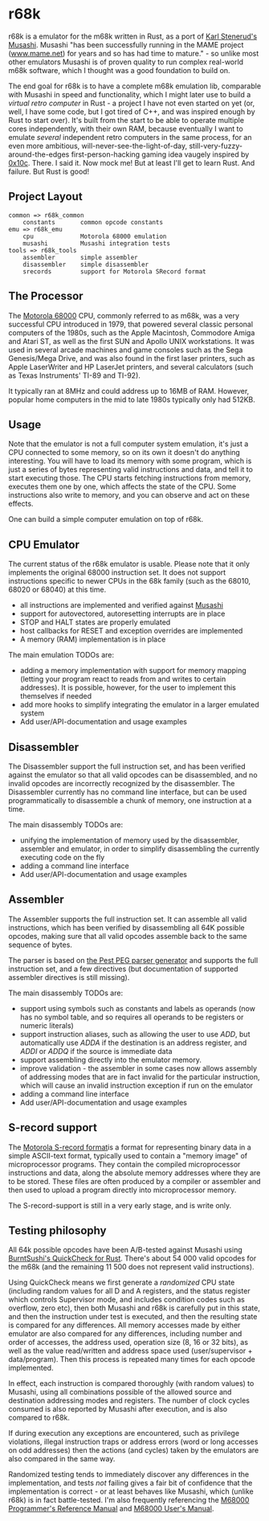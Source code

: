 # r68k

r68k is a emulator for the m68k written in Rust, as a port of [Karl Stenerud's Musashi](https://github.com/kstenerud/Musashi). Musashi "has been successfully running in the MAME project (www.mame.net) for years
and so has had time to mature." - so unlike most other emulators Musashi is of proven quality to run complex real-world m68k software, which I thought was a good foundation to build on.

The end goal for r68k is to have a complete m68k emulation lib, comparable with Musashi in speed and functionality, which I might later use to build a _virtual retro computer_ in Rust - a project I have not even started on yet (or, well, I have some code, but I got tired of C++, and was inspired enough by Rust to start over). It's built from the start to be able to operate multiple cores independently, with their own RAM, because eventually I want to emulate _several_ independent retro computers in the same process, for an even more ambitious, will-never-see-the-light-of-day, still-very-fuzzy-around-the-edges first-person-hacking gaming idea vaugely inspired by [0x10c](https://en.wikipedia.org/wiki/0x10c). There. I said it. Now mock me! But at least I'll get to learn Rust. And failure. But Rust is good!

## Project Layout

    common => r68k_common
        constants       common opcode constants
    emu => r68k_emu
        cpu             Motorola 68000 emulation
        musashi         Musashi integration tests
    tools => r68k_tools
        assembler       simple assembler
        disassembler    simple disassembler
        srecords        support for Motorola SRecord format

## The Processor
The [Motorola 68000](https://en.wikipedia.org/wiki/Motorola_68000) CPU, commonly referred to as m68k, was a very successful CPU introduced in 1979, that powered several classic personal computers of the 1980s, such as the Apple Macintosh, Commodore Amiga and Atari ST, as well as the first SUN and Apollo UNIX workstations. It was used in several arcade machines and game consoles such as the Sega Genesis/Mega Drive, and was also found in the first laser printers, such as Apple LaserWriter and HP LaserJet printers, and several calculators (such as Texas Instruments' TI-89 and TI-92).

It typically ran at 8MHz and could address up to 16MB of RAM. However, popular home computers in the mid to late 1980s typically only had 512KB.

## Usage
Note that the emulator is not a full computer system emulation, it's just a CPU connected to some memory, so on its own it doesn't do anything interesting.
You will have to load its memory with some program, which is just a series of bytes representing valid instructions and data, and tell it to start executing those. The CPU starts fetching instructions from memory, executes them one by one, which affects the state of the CPU. Some instructions also write to memory, and you can observe and act on these effects. 

One can build a simple computer emulation on top of r68k.

## CPU Emulator

The current status of the r68k emulator is usable. Please note that it only implements the original 68000 instruction set. It does not support instructions specific to newer CPUs in the 68k family (such as the 68010, 68020 or 68040) at this time.

- all instructions are implemented and verified against [Musashi](https://github.com/kstenerud/Musashi)
- support for autovectored, autoresetting interrupts are in place
- STOP and HALT states are properly emulated
- host callbacks for RESET and exception overrides are implemented
- A memory (RAM) implementation is in place

The main emulation TODOs are:
- adding a memory implementation with support for memory mapping (letting your program react to reads from and writes to certain addresses). It is possible, however, for the user to implement this themselves if needed
- add more hooks to simplify integrating the emulator in a larger emulated system
- Add user/API-documentation and usage examples

## Disassembler
The Disassembler support the full instruction set, and has been verified against the emulator so that all valid opcodes can be disassembled, and no invalid opcodes are incorrectly recognized by the disassembler.
The Disassembler currently has no command line interface, but can be used programmatically to disassemble a chunk of memory, one instruction at a time.

The main disassembly TODOs are:
- unifying the implementation of memory used by the disassembler, assembler and emulator, in order to simplify disassembling the currently executing code on the fly 
- adding a command line interface
- Add user/API-documentation and usage examples

## Assembler
The Assembler supports the full instruction set. It can assemble all valid instructions, which has been verified by disassembling all 64K possible opcodes, making sure that all valid opcodes assemble back to the same sequence of bytes.

The parser is based on [the Pest PEG parser generator](https://github.com/dragostis/pest) and supports the full instruction set, and a few directives (but documentation of supported assembler directives is still missing).

The main disassembly TODOs are:
- support using symbols such as constants and labels as operands (now has no symbol table, and so requires all operands to be registers or numeric literals)
- support instruction aliases, such as allowing the user to use *ADD*, but automatically use *ADDA* if the destination is an address register, and *ADDI* or *ADDQ* if the source is immediate data
- support assembling directly into the emulator memory.
- improve validation - the assembler in some cases now allows assembly of addressing modes that are in fact invalid for the particular instruction, which will cause an invalid instruction exception if run on the emulator
- adding a command line interface
- Add user/API-documentation and usage examples

## S-record support
The [Motorola S-record format](https://en.wikipedia.org/wiki/SREC_(file_format))is a format for representing 
binary data in a simple ASCII-text format, typically used to contain a "memory image" of microprocessor programs. They contain the compiled microprocessor instructions 
and data, along the absolute memory addresses where they are to be stored. These files are often produced by a compiler or assembler and then used to upload a program directly into microprocessor memory.

The S-record-support is still in a very early stage, and is write only.

## Testing philosophy
All 64k possible opcodes have been A/B-tested against Musashi using [BurntSushi's QuickCheck for Rust](https://github.com/BurntSushi/quickcheck). There's about 54&nbsp;000 valid opcodes for the m68k (and the remaining 11&nbsp;500 does not represent valid instructions).

Using QuickCheck means we first generate a *randomized* CPU state (including random values for all D and A registers, and the status register which controls Supervisor mode, and includes condition codes such as overflow, zero etc), then both Musashi and r68k is carefully put in this state, and then the instruction under test is executed, and then the resulting state is compared for any differences. All memory accesses made by either emulator are also compared for any differences, including number and order of accesses, the address used, operation size (8, 16 or 32 bits), as well as the value read/written and address space used (user/supervisor + data/program). Then this process is repeated many times for each opcode implemented.

In effect, each instruction is compared thoroughly (with random values) to Musashi, using all combinations possible of the allowed source and destination addressing modes and registers. The number of clock cycles consumed is also reported by Musashi after execution, and is also compared to r68k.

If during execution any exceptions are encountered, such as privilege violations, illegal instruction traps or address errors (word or long accesses on odd addresses) then the actions (and cycles) taken by the emulators are also compared in the same way.

Randomized testing tends to immediately discover any differences in the implementation, and tests _not_ failing gives a fair bit of confidence that the implementation is correct - or at least behaves like Musashi, which (unlike r68k) is in fact battle-tested. I'm also frequently referencing the [M68000 Programmer's Reference Manual](https://www.nxp.com/files/archives/doc/ref_manual/M68000PRM.pdf) and [M68000 User's Manual](http://cache.freescale.com/files/32bit/doc/ref_manual/MC68000UM.pdf).
